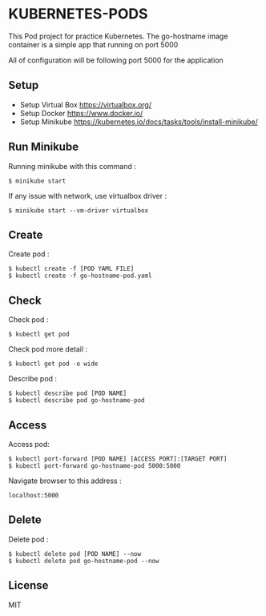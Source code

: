 # KUBERNETES-PODS #

This Pod project for practice Kubernetes. The go-hostname image container is a simple app that running on port 5000

All of configuration will be following port 5000 for the application

## Setup

* Setup Virtual Box <https://virtualbox.org/>
* Setup Docker <https://www.docker.io/>
* Setup Minikube <https://kubernetes.io/docs/tasks/tools/install-minikube/>

## Run Minikube
Running minikube with this command :
```
$ minikube start
```
If any issue with network, use virtualbox driver :
```
$ minikube start --vm-driver virtualbox
```

## Create
Create pod :
```
$ kubectl create -f [POD YAML FILE]
$ kubectl create -f go-hostname-pod.yaml
```

## Check
Check pod :
```
$ kubectl get pod
```
Check pod more detail :
```
$ kubectl get pod -o wide
```
Describe pod :
```
$ kubectl describe pod [POD NAME]
$ kubectl describe pod go-hostname-pod
```

## Access
Access pod:
```
$ kubectl port-forward [POD NAME] [ACCESS PORT]:[TARGET PORT]
$ kubectl port-forward go-hostname-pod 5000:5000
```
Navigate browser to this address :
```
localhost:5000
```

## Delete
Delete pod :
```
$ kubectl delete pod [POD NAME] --now
$ kubectl delete pod go-hostname-pod --now
```

## License

MIT